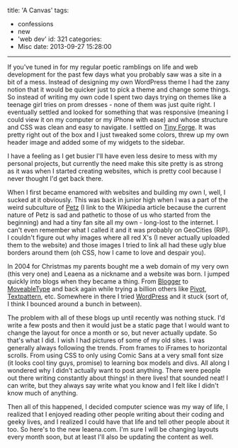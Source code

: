 title: 'A Canvas'
tags:
  - confessions
  - new
  - 'web dev'
id: 321
categories:
  - Misc
date: 2013-09-27 15:28:00
---

If you've tuned in for my regular poetic ramblings on life and web development for the past few days what you probably saw was a site in a bit of a mess. Instead of designing my own WordPress theme I had the zany notion that it would be quicker just to pick a theme and change some things. So instead of writing my own code I spent two days trying on themes like a teenage girl tries on prom dresses - none of them was just quite right. I eventually settled and looked for something that was responsive (meaning I could view it on my computer or my iPhone with ease) and whose structure and CSS was clean and easy to navigate. I settled on [Tiny Forge](http://mtomas.com/1/tiny-forge-wordpress-theme-for-learning-and-site-building). It was pretty right out of the box and I just tweaked some colors, threw up my own header image and added some of my widgets to the sidebar.

I have a feeling as I get busier I'll have even less desire to mess with my personal projects, but currently the need make this site pretty is as strong as it was when I started creating websites, which is pretty cool because I never thought I'd get back there.

When I first became enamored with websites and building my own I, well, I sucked at it obviously. This was back in junior high when I was a part of the weird subculture of [Petz](http://en.wikipedia.org/wiki/Petz) (I link to the Wikipedia article because the current nature of Petz is sad and pathetic to those of us who started from the beginning) and had a tiny fan site all my own - long-lost to the internet. I can't even remember what I called it and it was probably on GeoCities (RIP). I couldn't figure out why images where all red X's (I never actually uploaded them to the website) and those images I tried to link all had these ugly blue borders around them (oh CSS, how I came to love and despair you).

In 2004 for Christmas my parents bought me a web domain of my very own (this very one) and Leaena as a nickname and a website was born. I jumped quickly into blogs when they became a thing. From [Blogger](http://blogger.com) to [MoveableType](http://www.movabletype.com) and back again while trying a billion others like [Pivot](http://pivotx.net), [Textpattern](http://textpattern.com), etc. Somewhere in there I tried [WordPress](http://wordpress.org) and it stuck (sort of, I think I bounced around a bunch in between).

The problem with all of these blogs up until recently was nothing stuck. I'd write a few posts and then it would just be a static page that I would want to change the layout for once a month or so, but never actually update. So that's what I did. I wish I had pictures of some of my old sites. I was generally always following the trends. From frames to iFrames to horizontal scrolls. From using CSS to only using Comic Sans at a very small font size (it looks cool tiny guys, promise) to learning box models and divs. All along I wondered why I didn't actually want to post anything. There were people out there writing constantly about things! in there lives! that sounded neat! I can write, but they always say write what you know and I felt like I didn't know much of anything.

Then all of this happened, I decided computer science was my way of life, I realized that I enjoyed reading other people writing about their coding and geeky lives, and I realized I could have that life and tell other people about it too. So here's to the new leaena.com. I'm sure I will be changing layouts every month soon, but at least I'll also be updating the content as well.